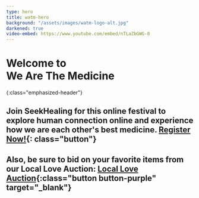 ```yaml
---
type: hero
title: watm-hero
background: "/assets/images/watm-logo-alt.jpg"
darkened: true
video-embed: https://www.youtube.com/embed/nTLaZbGWG-0
---
```


# Welcome to <br />We Are The Medicine
{:class="emphasized-header"}

## Join SeekHealing for this online festival to explore human connection online and experience how we are each other's best medicine. [Register Now!](/we-are-the-medicine-festival/#watm-registration){: class="button"}

## Also, be sure to bid on your favorite items from our Local Love Auction: [Local Love Auction](/we-are-the-medicine-auction){:class="button button-purple" target="_blank"}
